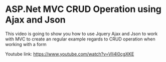 # ASP.Net MVC CRUD Operation using Ajax and Json
This video is going to show you how to use Jquery Ajax and Json to work with MVC to create an regular example regards to CRUD operation when working with a form

Youtube link: https://www.youtube.com/watch?v=VIl4l0cgXKE
